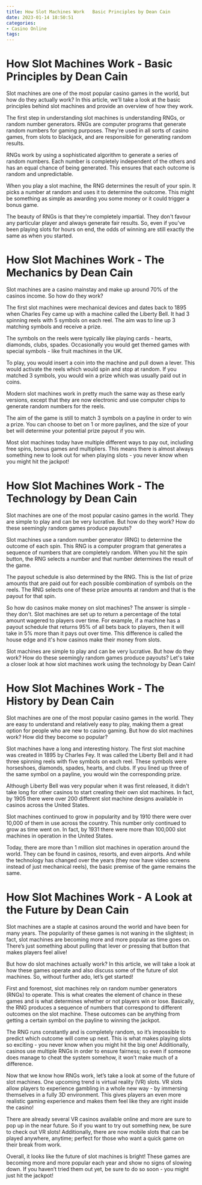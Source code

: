 ```yaml
---
title: How Slot Machines Work   Basic Principles by Dean Cain 
date: 2023-01-14 18:50:51
categories:
- Casino Online
tags:
---
```



#  How Slot Machines Work - Basic Principles by Dean Cain 

Slot machines are one of the most popular casino games in the world, but how do they actually work? In this article, we'll take a look at the basic principles behind slot machines and provide an overview of how they work.

The first step in understanding slot machines is understanding RNGs, or random number generators. RNGs are computer programs that generate random numbers for gaming purposes. They're used in all sorts of casino games, from slots to blackjack, and are responsible for generating random results.

RNGs work by using a sophisticated algorithm to generate a series of random numbers. Each number is completely independent of the others and has an equal chance of being generated. This ensures that each outcome is random and unpredictable.

When you play a slot machine, the RNG determines the result of your spin. It picks a number at random and uses it to determine the outcome. This might be something as simple as awarding you some money or it could trigger a bonus game.

The beauty of RNGs is that they're completely impartial. They don't favour any particular player and always generate fair results. So, even if you've been playing slots for hours on end, the odds of winning are still exactly the same as when you started.

#  How Slot Machines Work - The Mechanics by Dean Cain 

Slot machines are a casino mainstay and make up around 70% of the casinos income. So how do they work?

The first slot machines were mechanical devices and dates back to 1895 when Charles Fey came up with a machine called the Liberty Bell. It had 3 spinning reels with 5 symbols on each reel. The aim was to line up 3 matching symbols and receive a prize.

The symbols on the reels were typically like playing cards - hearts, diamonds, clubs, spades. Occasionally you would get themed games with special symbols - like fruit machines in the UK.

To play, you would insert a coin into the machine and pull down a lever. This would activate the reels which would spin and stop at random. If you matched 3 symbols, you would win a prize which was usually paid out in coins.

Modern slot machines work in pretty much the same way as these early versions, except that they are now electronic and use computer chips to generate random numbers for the reels.

The aim of the game is still to match 3 symbols on a payline in order to win a prize. You can choose to bet on 1 or more paylines, and the size of your bet will determine your potential prize payout if you win.

Most slot machines today have multiple different ways to pay out, including free spins, bonus games and multipliers. This means there is almost always something new to look out for when playing slots - you never know when you might hit the jackpot!

#  How Slot Machines Work - The Technology by Dean Cain 

Slot machines are one of the most popular casino games in the world. They are simple to play and can be very lucrative. But how do they work? How do these seemingly random games produce payouts?

Slot machines use a random number generator (RNG) to determine the outcome of each spin. This RNG is a computer program that generates a sequence of numbers that are completely random. When you hit the spin button, the RNG selects a number and that number determines the result of the game.

The payout schedule is also determined by the RNG. This is the list of prize amounts that are paid out for each possible combination of symbols on the reels. The RNG selects one of these prize amounts at random and that is the payout for that spin.

So how do casinos make money on slot machines? The answer is simple - they don't. Slot machines are set up to return a percentage of the total amount wagered to players over time. For example, if a machine has a payout schedule that returns 95% of all bets back to players, then it will take in 5% more than it pays out over time. This difference is called the house edge and it's how casinos make their money from slots.

Slot machines are simple to play and can be very lucrative. But how do they work? How do these seemingly random games produce payouts? Let's take a closer look at how slot machines work using the technology by Dean Cain!

#  How Slot Machines Work - The History by Dean Cain 

Slot machines are one of the most popular casino games in the world. They are easy to understand and relatively easy to play, making them a great option for people who are new to casino gaming. But how do slot machines work? How did they become so popular?

Slot machines have a long and interesting history. The first slot machine was created in 1895 by Charles Fey. It was called the Liberty Bell and it had three spinning reels with five symbols on each reel. These symbols were horseshoes, diamonds, spades, hearts, and clubs. If you lined up three of the same symbol on a payline, you would win the corresponding prize.

Although Liberty Bell was very popular when it was first released, it didn't take long for other casinos to start creating their own slot machines. In fact, by 1905 there were over 200 different slot machine designs available in casinos across the United States.

 Slot machines continued to grow in popularity and by 1910 there were over 10,000 of them in use across the country. This number only continued to grow as time went on. In fact, by 1931 there were more than 100,000 slot machines in operation in the United States.

Today, there are more than 1 million slot machines in operation around the world. They can be found in casinos, resorts, and even airports. And while the technology has changed over the years (they now have video screens instead of just mechanical reels), the basic premise of the game remains the same.

#  How Slot Machines Work - A Look at the Future by Dean Cain

Slot machines are a staple at casinos around the world and have been for many years. The popularity of these games is not waning in the slightest; in fact, slot machines are becoming more and more popular as time goes on. There’s just something about pulling that lever or pressing that button that makes players feel alive!

But how do slot machines actually work? In this article, we will take a look at how these games operate and also discuss some of the future of slot machines. So, without further ado, let’s get started!

First and foremost, slot machines rely on random number generators (RNGs) to operate. This is what creates the element of chance in these games and is what determines whether or not players win or lose. Basically, the RNG produces a sequence of numbers that correspond to different outcomes on the slot machine. These outcomes can be anything from getting a certain symbol on the payline to winning the jackpot.

The RNG runs constantly and is completely random, so it’s impossible to predict which outcome will come up next. This is what makes playing slots so exciting - you never know when you might hit the big one! Additionally, casinos use multiple RNGs in order to ensure fairness; so even if someone does manage to cheat the system somehow, it won’t make much of a difference.

Now that we know how RNGs work, let’s take a look at some of the future of slot machines. One upcoming trend is virtual reality (VR) slots. VR slots allow players to experience gambling in a whole new way - by immersing themselves in a fully 3D environment. This gives players an even more realistic gaming experience and makes them feel like they are right inside the casino!

There are already several VR casinos available online and more are sure to pop up in the near future. So if you want to try out something new, be sure to check out VR slots! Additionally, there are now mobile slots that can be played anywhere, anytime; perfect for those who want a quick game on their break from work.

Overall, it looks like the future of slot machines is bright! These games are becoming more and more popular each year and show no signs of slowing down. If you haven’t tried them out yet, be sure to do so soon - you might just hit the jackpot!